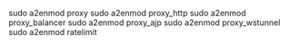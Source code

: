 
sudo a2enmod proxy
sudo a2enmod proxy_http
sudo a2enmod proxy_balancer
sudo a2enmod proxy_ajp
sudo a2enmod proxy_wstunnel
sudo a2enmod ratelimit
